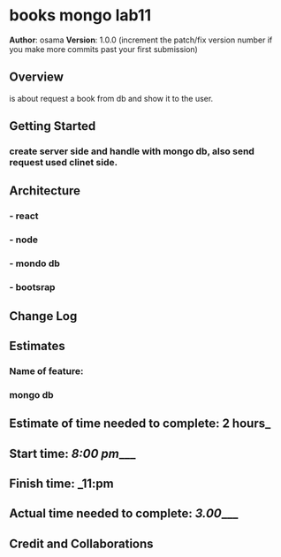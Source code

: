 # books mongo lab11

**Author**: osama
**Version**: 1.0.0 (increment the patch/fix version number if you make more commits past your first submission)

## Overview
<!-- Provide a high level overview of what this application is and why you are building it, beyond the fact that it's an assignment for this class. (i.e. What's your problem domain?) -->
is about request a book from db and show it to the user.


## Getting Started
<!-- What are the steps that a user must take in order to build this app on their own machine and get it running? -->
### create server side and handle with mongo db, also send request used clinet side.

## Architecture
<!-- Provide a detailed description of the application design. What technologies (languages, libraries, etc) you're using, and any other relevant design information. -->
### - react
### - node
### - mondo db
### - bootsrap

## Change Log
<!-- Use this area to document the iterative changes made to your application as each feature is successfully implemented. Use time stamps. Here's an example:

09-04-2022 10:50pm - Application now has a fully-functional express server, with a GET route for the location resource. -->

## Estimates
### Name of feature:
 ### mongo db

## Estimate of time needed to complete: __2 hours___

## Start time: _8:00 pm____

## Finish time: ___11:pm__

## Actual time needed to complete: _3.00____

## Credit and Collaborations
<!-- Give credit (and a link) to other people or resources that helped you build this application. -->